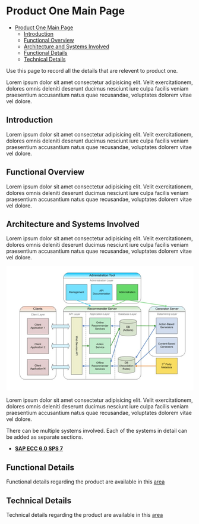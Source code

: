 # Product One Main Page


<!-- @import "[TOC]" {cmd="toc" depthFrom=2 depthTo=6 orderedList=false} -->

<!-- code_chunk_output -->

- [Product One Main Page](#product-one-main-page)
  - [Introduction](#introduction)
  - [Functional Overview](#functional-overview)
  - [Architecture and Systems Involved](#architecture-and-systems-involved)
  - [Functional Details](#functional-details)
  - [Technical Details](#technical-details)

<!-- /code_chunk_output -->


Use this page to record all the details that are relevent to product one.

Lorem ipsum dolor sit amet consectetur adipisicing elit. Velit exercitationem, dolores omnis deleniti deserunt ducimus nesciunt iure culpa facilis veniam praesentium accusantium natus quae recusandae, voluptates dolorem vitae vel dolore.

## Introduction

Lorem ipsum dolor sit amet consectetur adipisicing elit. Velit exercitationem, dolores omnis deleniti deserunt ducimus nesciunt iure culpa facilis veniam praesentium accusantium natus quae recusandae, voluptates dolorem vitae vel dolore.

## Functional Overview
Lorem ipsum dolor sit amet consectetur adipisicing elit. Velit exercitationem, dolores omnis deleniti deserunt ducimus nesciunt iure culpa facilis veniam praesentium accusantium natus quae recusandae, voluptates dolorem vitae vel dolore.

## Architecture and Systems Involved
Lorem ipsum dolor sit amet consectetur adipisicing elit. Velit exercitationem, dolores omnis deleniti deserunt ducimus nesciunt iure culpa facilis veniam praesentium accusantium natus quae recusandae, voluptates dolorem vitae vel dolore.

![Architecture](./images/architecture.jpg)

Lorem ipsum dolor sit amet consectetur adipisicing elit. Velit exercitationem, dolores omnis deleniti deserunt ducimus nesciunt iure culpa facilis veniam praesentium accusantium natus quae recusandae, voluptates dolorem vitae vel dolore.

There can be multiple systems involved. Each of the systems in detail can be added as separate sections.

- [**SAP ECC 6.0 SPS 7**](../systemOverview/Backend/SAP/readme.md)

## Functional Details
Functional details regarding the product are available in this [area](../funcDetails/product1FuncDetails/readme.md)
## Technical Details
Technical details regarding the product are available in this [area](../techDetails/product1TechDetails/readme.md)